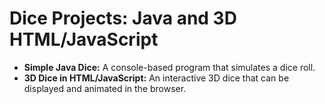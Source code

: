 # Dice Projects: Java and 3D HTML/JavaScript
- **Simple Java Dice:** A console-based program that simulates a dice roll.
- **3D Dice in HTML/JavaScript:** An interactive 3D dice that can be displayed and animated in the browser.